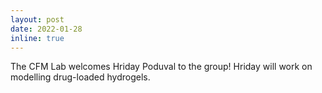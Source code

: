 ```yaml
---
layout: post
date: 2022-01-28
inline: true
---
```


The CFM Lab welcomes Hriday Poduval to the group!  Hriday will work on modelling
drug-loaded hydrogels.
